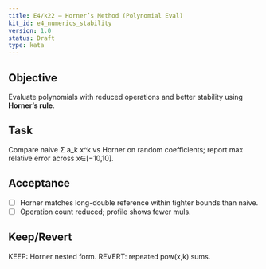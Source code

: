 ```yaml
---
title: E4/k22 — Horner’s Method (Polynomial Eval)
kit_id: e4_numerics_stability
version: 1.0
status: Draft
type: kata
---
```

## Objective
Evaluate polynomials with reduced operations and better stability using **Horner’s rule**.
## Task
Compare naive Σ a_k x^k vs Horner on random coefficients; report max relative error across x∈[−10,10].
## Acceptance
- [ ] Horner matches long-double reference within tighter bounds than naive.
- [ ] Operation count reduced; profile shows fewer muls.
## Keep/Revert
KEEP: Horner nested form. REVERT: repeated pow(x,k) sums.